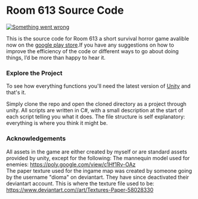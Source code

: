 # Room 613 Source Code
[![Something went wrong](https://media.giphy.com/media/drxNLe5Rm0rZrPrfFv/giphy.gif)](https://youtu.be/IvusIjLSPI4)

This is the source code for Room 613 a short survival horror game avalible now on the [google play store](https://play.google.com/store/apps/details?id=com.ZeSpy.Room613).If you have any suggestions on how to improve the efficiency of the code or different ways to go about doing things, I’d be more than happy to hear it. 
### Explore the Project
To see how everything functions you'll need the latest version of [Unity](https://store.unity.com/download) and that's it.

Simply clone the repo and open the cloned directory as a project through unity. All scripts are written in C#, with a small description at the start of each script telling you what it does. The file structure is self explanatory: everything is where you think it might be. 

### Acknowledgements
All assets in the game are either created by myself or are standard assets provided by unity, except for the following:
The mannequin model used for enemies: https://poly.google.com/view/c1Hf1Rv-OAz    
The paper texture used for the ingame map was created by someone going by the username "dioma" on deviantart. They have since deactivated their deviantart account. This is where the texture file used to be: https://www.deviantart.com//art/Textures-Paper-58028330
